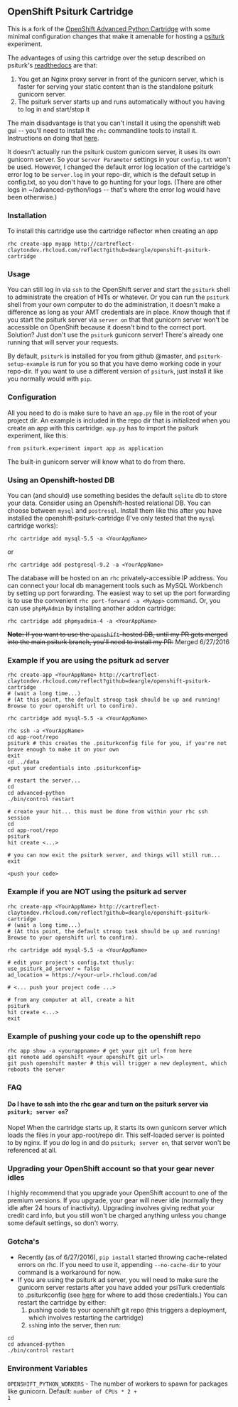 ## OpenShift Psiturk Cartridge

This is a fork of the [OpenShift Advanced Python Cartridge](https://github.com/gsterjov/openshift-advanced-python-cartridge) with some minimal configuration changes that make it amenable for hosting a [psiturk](https://github.com/NYUCCL/psiTurk) experiment. 

The advantages of using this cartridge over the setup described on psiturk's [readthedocs](http://psiturk.readthedocs.io/en/latest/openshift.html) are that:

1. You get an Nginx proxy server in front of the gunicorn server, which is faster for serving your static content than is the standalone psiturk gunicorn server.
2. The psiturk server starts up and runs automatically without you having to log in and start/stop it

The main disadvantage is that you can't install it using the openshift web gui -- you'll need to install the `rhc` commandline tools to install it. Instructions on doing that [here](https://developers.openshift.com/managing-your-applications/client-tools.html).

It doesn't actually run the psiturk custom gunicorn server, it uses its own gunicorn server. So your `Server Parameter` settings in your `config.txt` won't be used. However, I changed the default error log location of the cartridge's error log to be `server.log` in your repo-dir, which is the default setup in config.txt, so you don't have to go hunting for your logs. (There are other logs in ~/advanced-python/logs -- that's where the error log would have been otherwise.)

### Installation

To install this cartridge use the cartridge reflector when creating an app

	rhc create-app myapp http://cartreflect-claytondev.rhcloud.com/reflect?github=deargle/openshift-psiturk-cartridge

### Usage

You can still log in via `ssh` to the OpenShift server and start the `psiturk` shell to administrate the creation of HITs or whatever. Or you can run the `psiturk` shell from your own computer to do the administration, it doesn't make a difference as long as your AMT credentials are in place. Know though that if you start the psiturk server via `server on` that that gunicorn server won't be accessible on OpenShift because it doesn't bind to the correct port. Solution? Just don't use the `psiturk` gunicorn server! There's already one running that will server your requests. 

By default, `psiturk` is installed for you from github @master, and `psiturk-setup-example` is run for you so that you have demo working code in your repo-dir. If you want to use a different version of `psiturk`, just install it like you normally would with `pip`.

### Configuration

All you need to do is make sure to have an `app.py` file in the root of your project dir. An example is included in the repo dir that is initialized when you create an app with this cartridge. `app.py` has to import the psiturk experiment, like this:

    from psiturk.experiment import app as application

The built-in gunicorn server will know what to do from there.

### Using an Openshift-hosted DB

You can (and should) use something besides the default `sqlite` db to store your data. Consider using an Openshift-hosted relational DB. You can choose between `mysql` and `postresql`. Install them like this after you have installed the openshift-psiturk-cartridge (I've only tested that the `mysql` cartridge works):

    rhc cartridge add mysql-5.5 -a <YourAppName>

or

    rhc cartridge add postgresql-9.2 -a <YourAppName>

The database will be hosted on an `rhc` privately-accessible IP address. You can connect your local db management tools such as MySQL Workbench by setting up port forwarding. The easiest way to set up the port forwarding is to use the convenient `rhc port-forward -a <MyApp>` command. Or, you can use `phpMyAdmin` by installing another addon cartridge:

    rhc cartridge add phpmyadmin-4 -a <YourAppName>

~~**Note:** If you want to use the `openshift`-hosted DB, until my PR gets merged into the main psiturk branch, you'll need to install my PR:~~ Merged 6/27/2016

### Example if you are using the psiturk ad server

    rhc create-app <YourAppName> http://cartreflect-claytondev.rhcloud.com/reflect?github=deargle/openshift-psiturk-cartridge
    # (wait a long time...)
    # (At this point, the default stroop task should be up and running! Browse to your openshift url to confirm).
    
    rhc cartridge add mysql-5.5 -a <YourAppName>
    
    rhc ssh -a <YourAppName>
    cd app-root/repo
    psiturk # this creates the .psiturkconfig file for you, if you're not brave enough to make it on your own
    exit
    cd ../data
    <put your credentials into .psiturkconfig>
    
    # restart the server...
    cd
    cd advanced-python
    ./bin/control restart
    
    # create your hit... this must be done from within your rhc ssh session
    cd
    cd app-root/repo
    psiturk
    hit create <...>
    
    # you can now exit the psiturk server, and things will still run...
    exit
    
    <push your code>
    
### Example if you are NOT using the psiturk ad server

    rhc create-app <YourAppName> http://cartreflect-claytondev.rhcloud.com/reflect?github=deargle/openshift-psiturk-cartridge
    # (wait a long time...)
    # (At this point, the default stroop task should be up and running! Browse to your openshift url to confirm).
    
    rhc cartridge add mysql-5.5 -a <YourAppName>	
    
    # edit your project's config.txt thusly:
    use_psiturk_ad_server = false
    ad_location = https://<your-url>.rhcloud.com/ad 
    
    # <... push your project code ...>
    
    # from any computer at all, create a hit
    psiturk
    hit create <...>
    exit
    
### Example of pushing your code up to the openshift repo

    rhc app show -a <yourappname> # get your git url from here
    git remote add openshift <your openshift git url>
    git push openshift master # this will trigger a new deployment, which reboots the server
    
    
### FAQ

#### Do I have to ssh into the rhc gear and turn on the psiturk server via `psiturk; server on`?

Nope! When the cartridge starts up, it starts its own gunicorn server which loads the files in your app-root/repo dir. This self-loaded server is pointed to by nginx. If you *do* log in and do `psiturk; server on`, that server won't be referenced at all.


### Upgrading your OpenShift account so that your gear never idles

I highly recommend that you upgrade your OpenShift account to one of the premium versions. If you upgrade, your gear will never idle (normally they idle after 24 hours of inactivity). Upgrading involves giving redhat your credit card info, but you still won't be charged anything unless you change some default settings, so don't worry.

### Gotcha's

* Recently (as of 6/27/2016), `pip install` started throwing cache-related errors on rhc. If you need to use it, appending `--no-cache-dir` to your command is a workaround for now.
* If you are using the psiturk ad server, you will need to make sure the gunicorn server restarts after you have added your psiTurk credentials to .psiturkconfig (see [here](http://psiturk.readthedocs.io/en/latest/openshift.html#id1) for where to add those credentials.) You can restart the cartridge by either:
    1. pushing code to your openshift git repo (this triggers a deployment, which involves restarting the cartridge)
    2. `ssh`ing into the server, then run:

```        
cd
cd advanced-python
./bin/control restart
```

### Environment Variables

<code>OPENSHIFT_PYTHON_WORKERS</code> - The number of workers to spawn for packages like gunicorn.
Default: <code>number of CPUs * 2 + 1</code>

